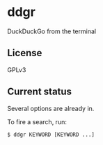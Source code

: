 # ddgr
DuckDuckGo from the terminal

## License
GPLv3

## Current status
Several options are already in.

To fire a search, run:

    $ ddgr KEYWORD [KEYWORD ...]

